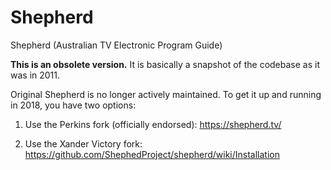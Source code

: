 # Shepherd
Shepherd (Australian TV Electronic Program Guide)

**This is an obsolete version.** It is basically a snapshot of the codebase as it was in 2011.

Original Shepherd is no longer actively maintained. To get it up and running in 2018, you have two options:

1. Use the Perkins fork (officially endorsed): https://shepherd.tv/

2. Use the Xander Victory fork: https://github.com/ShephedProject/shepherd/wiki/Installation
